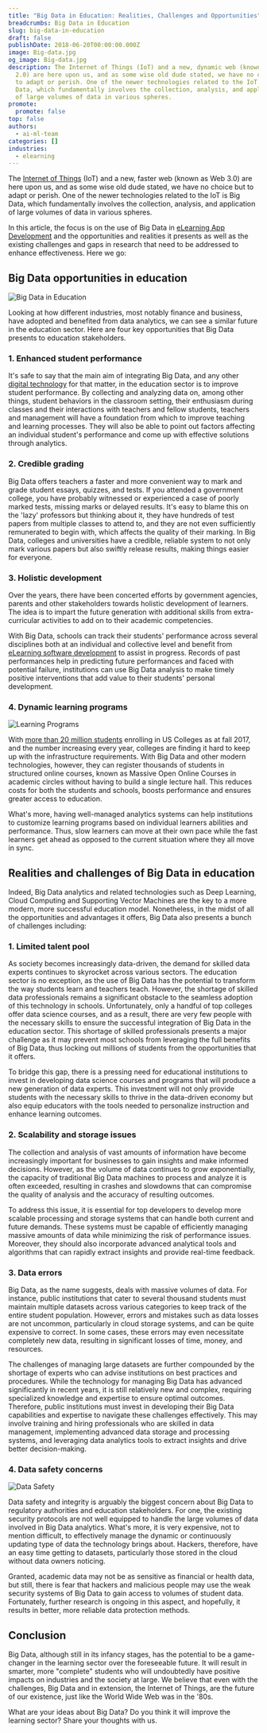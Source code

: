 ```yaml
---
title: "Big Data in Education: Realities, Challenges and Opportunities"
breadcrumbs: Big Data in Education
slug: big-data-in-education
draft: false
publishDate: 2018-06-20T00:00:00.000Z
image: Big-data.jpg
og_image: Big-data.jpg
description: The Internet of Things (IoT) and a new, dynamic web (known as Web
  2.0) are here upon us, and as some wise old dude stated, we have no choice but
  to adapt or perish. One of the newer technologies related to the IoT is Big
  Data, which fundamentally involves the collection, analysis, and application
  of large volumes of data in various spheres.
promote:
  promote: false
top: false
authors:
  - ai-ml-team
categories: []
industries:
  - elearning
---
```

The <a href="https://www.forbes.com/sites/forbestechcouncil/2018/06/14/iot-for-economic-and-social-good-how-the-internet-of-things-makes-our-world-better/" target="_blank">Internet of Things</a> (IoT) and a new, faster web (known as Web 3.0) are here upon us, and as some wise old dude stated, we have no choice but to adapt or perish. One of the newer technologies related to the IoT is Big Data, which fundamentally involves the collection, analysis, and application of large volumes of data in various spheres.

In this article, the focus is on the use of Big Data in <a href="https://anadea.info/solutions/e-learning-software-development/m-learning">eLearning App Development</a> and the opportunities and realities it presents as well as the existing challenges and gaps in research that need to be addressed to enhance effectiveness. Here we go:

## Big Data opportunities in education

![Big Data in Education](Education.jpg)

Looking at how different industries, most notably finance and business, have adopted and benefited from data analytics, we can see a similar future in the education sector. Here are four key opportunities that Big Data presents to education stakeholders.

### 1. Enhanced student performance

It's safe to say that the main aim of integrating Big Data, and any other [digital technology](https://anadea.info/blog/how-digital-technology-has-changed-modern-education) for that matter, in the education sector is to improve student performance. By collecting and analyzing data on, among other things, student behaviors in the classroom setting, their enthusiasm during classes and their interactions with teachers and fellow students, teachers and management will have a foundation from which to improve teaching and learning processes. They will also be able to point out factors affecting an individual student's performance and come up with effective solutions through analytics.

### 2. Credible grading

Big Data offers teachers a faster and more convenient way to mark and grade student essays, quizzes, and tests. If you attended a government college, you have probably witnessed or experienced a case of poorly marked tests, missing marks or delayed results. It's easy to blame this on the 'lazy' professors but thinking about it, they have hundreds of test papers from multiple classes to attend to, and they are not even sufficiently remunerated to begin with, which affects the quality of their marking. In Big Data, colleges and universities have a credible, reliable system to not only mark various papers but also swiftly release results, making things easier for everyone.

### 3. Holistic development

Over the years, there have been concerted efforts by government agencies, parents and other stakeholders towards holistic development of learners. The idea is to impart the future generation with additional skills from extra-curricular activities to add on to their academic competencies.

With Big Data, schools can track their students' performance across several disciplines both at an individual and collective level and benefit from [eLearning software development](https://anadea.info/solutions/e-learning-software-development) to assist in progress. Records of past performances help in predicting future performances and faced with potential failure, institutions can use Big Data analysis to make timely positive interventions that add value to their students' personal development.

### 4. Dynamic learning programs

![Learning Programs](Learning-programs.jpg)

With <a href="https://nces.ed.gov/fastfacts/display.asp?id=372" target="_blank">more than 20 million students</a> enrolling in US Colleges as at fall 2017, and the number increasing every year, colleges are finding it hard to keep up with the infrastructure requirements. With Big Data and other modern technologies, however, they can register thousands of students in structured online courses, known as Massive Open Online Courses in academic circles without having to build a single lecture hall. This reduces costs for both the students and schools, boosts performance and ensures greater access to education.

What's more, having well-managed analytics systems can help institutions to customize learning programs based on individual learners abilities and performance. Thus, slow learners can move at their own pace while the fast learners get ahead as opposed to the current situation where they all move in sync.

## Realities and challenges of Big Data in education

Indeed, Big Data analytics and related technologies such as Deep Learning, Cloud Computing and Supporting Vector Machines are the key to a more modern, more successful education model. Nonetheless, in the midst of all the opportunities and advantages it offers, Big Data also presents a bunch of challenges including:

### 1. Limited talent pool

As society becomes increasingly data-driven, the demand for skilled data experts continues to skyrocket across various sectors. The education sector is no exception, as the use of Big Data has the potential to transform the way students learn and teachers teach. However, the shortage of skilled data professionals remains a significant obstacle to the seamless adoption of this technology in schools. Unfortunately, only a handful of top colleges offer data science courses, and as a result, there are very few people with the necessary skills to ensure the successful integration of Big Data in the education sector. This shortage of skilled professionals presents a major challenge as it may prevent most schools from leveraging the full benefits of Big Data, thus locking out millions of students from the opportunities that it offers.

To bridge this gap, there is a pressing need for educational institutions to invest in developing data science courses and programs that will produce a new generation of data experts. This investment will not only provide students with the necessary skills to thrive in the data-driven economy but also equip educators with the tools needed to personalize instruction and enhance learning outcomes.

### 2. Scalability and storage issues

The collection and analysis of vast amounts of information have become increasingly important for businesses to gain insights and make informed decisions. However, as the volume of data continues to grow exponentially, the capacity of traditional Big Data machines to process and analyze it is often exceeded, resulting in crashes and slowdowns that can compromise the quality of analysis and the accuracy of resulting outcomes.

To address this issue, it is essential for top developers to develop more scalable processing and storage systems that can handle both current and future demands. These systems must be capable of efficiently managing massive amounts of data while minimizing the risk of performance issues. Moreover, they should also incorporate advanced analytical tools and algorithms that can rapidly extract insights and provide real-time feedback.

### 3. Data errors
Big Data, as the name suggests, deals with massive volumes of data. For instance, public institutions that cater to several thousand students must maintain multiple datasets across various categories to keep track of the entire student population. However, errors and mistakes such as data losses are not uncommon, particularly in cloud storage systems, and can be quite expensive to correct. In some cases, these errors may even necessitate completely new data, resulting in significant losses of time, money, and resources.

The challenges of managing large datasets are further compounded by the shortage of experts who can advise institutions on best practices and procedures. While the technology for managing Big Data has advanced significantly in recent years, it is still relatively new and complex, requiring specialized knowledge and expertise to ensure optimal outcomes. Therefore, public institutions must invest in developing their Big Data capabilities and expertise to navigate these challenges effectively. This may involve training and hiring professionals who are skilled in data management, implementing advanced data storage and processing systems, and leveraging data analytics tools to extract insights and drive better decision-making.

### 4. Data safety concerns

![Data Safety](Data-safety.jpg)

Data safety and integrity is arguably the biggest concern about Big Data to regulatory authorities and education stakeholders. For one, the existing security protocols are not well equipped to handle the large volumes of data involved in Big Data analytics. What's more, it is very expensive, not to mention difficult, to effectively manage the dynamic or continuously updating type of data the technology brings about. Hackers, therefore, have an easy time getting to datasets, particularly those stored in the cloud without data owners noticing.

Granted, academic data may not be as sensitive as financial or health data, but still, there is fear that hackers and malicious people may use the weak security systems of Big Data to gain access to volumes of student data. Fortunately, further research is ongoing in this aspect, and hopefully, it results in better, more reliable data protection methods.

## Conclusion

Big Data, although still in its infancy stages, has the potential to be a game-changer in the learning sector over the foreseeable future. It will result in smarter, more "complete" students who will undoubtedly have positive impacts on industries and the society at large. We believe that even with the challenges, Big Data and in extension, the Internet of Things, are the future of our existence, just like the World Wide Web was in the '80s.

What are your ideas about Big Data? Do you think it will improve the learning sector? Share your thoughts with us.
